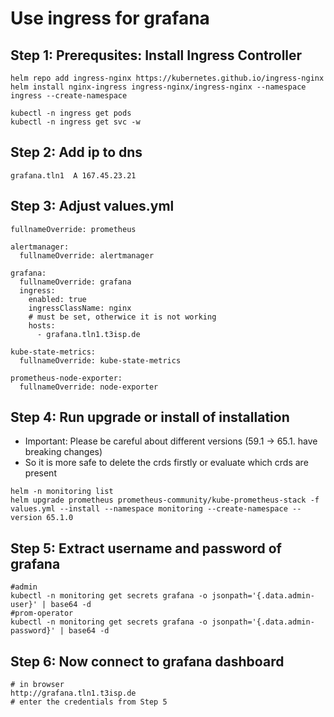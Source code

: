 # Use ingress for grafana  

## Step 1: Prerequsites: Install Ingress Controller

```
helm repo add ingress-nginx https://kubernetes.github.io/ingress-nginx
helm install nginx-ingress ingress-nginx/ingress-nginx --namespace ingress --create-namespace 
```

```
kubectl -n ingress get pods
kubectl -n ingress get svc -w
```


## Step 2: Add ip to dns 

```
grafana.tln1  A 167.45.23.21
```


## Step 3: Adjust values.yml 

```
fullnameOverride: prometheus

alertmanager:
  fullnameOverride: alertmanager

grafana:
  fullnameOverride: grafana
  ingress:
    enabled: true
    ingressClassName: nginx
    # must be set, otherwice it is not working
    hosts:
      - grafana.tln1.t3isp.de

kube-state-metrics:
  fullnameOverride: kube-state-metrics

prometheus-node-exporter:
  fullnameOverride: node-exporter

```

## Step 4: Run upgrade or install of installation 

  * Important: Please be careful about different versions (59.1 -> 65.1. have breaking changes)
  * So it is more safe to delete the crds firstly or evaluate which crds are present 

```
helm -n monitoring list
helm upgrade prometheus prometheus-community/kube-prometheus-stack -f values.yml --install --namespace monitoring --create-namespace --version 65.1.0

```

## Step 5: Extract username and password of grafana 

```
#admin
kubectl -n monitoring get secrets grafana -o jsonpath='{.data.admin-user}' | base64 -d
#prom-operator 
kubectl -n monitoring get secrets grafana -o jsonpath='{.data.admin-password}' | base64 -d
```

## Step 6: Now connect to grafana dashboard 

```
# in browser
http://grafana.tln1.t3isp.de
# enter the credentials from Step 5
```


